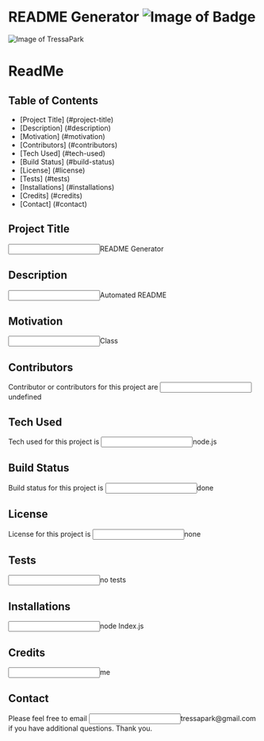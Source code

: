 
# README Generator ![Image of Badge](https://img.shields.io/badge/ReadMeGenrator-v1.0-green) 

![Image of TressaPark](https://avatars3.githubusercontent.com/u/60233280?v=4)


# ReadMe
## Table of Contents
* [Project Title] (#project-title)
* [Description] (#description)
* [Motivation] (#motivation)
* [Contributors] (#contributors)
* [Tech Used] (#tech-used)
* [Build Status] (#build-status)
* [License] (#license)
* [Tests] (#tests)
* [Installations] (#installations)
* [Credits] (#credits)
* [Contact] (#contact)

## Project Title
<p><input type="text" name="title" value="">README Generator</p>

## Description
<p><input type="text" name= "description" value="">Automated README</p>

## Motivation
<p><input type="text" name= "motivation" value="">Class</p>

## Contributors
<p>Contributor or contributors for this project are <input type="text" name="contributors" value="">undefined</p>

## Tech Used
<p>Tech used for this project is <input type="text" name="tech" value="">node.js</p>

## Build Status
<p>Build status for this project is <input type="text" name="build" value="">done</p>

## License
<p>License for this project is <input type="text" name="license" value ="">none</p>

## Tests
<p><input type="text" name="tests" value="">no tests</p>

## Installations
<p><input type="text" name="installations" value="">node Index.js</p>

## Credits
<p><input type="text" name="credits" value="">me</p>

## Contact
<p>Please feel free to email <input type="text" name="email" value="">tressapark@gmail.com if you have additional questions.  Thank you.</p>
